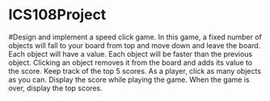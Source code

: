 # ICS108Project

#Design and implement a speed click game. In this game, a fixed number of objects will fall to your board from top and move down and leave the board. Each object will have a value. Each object will be faster than the previous object. Clicking an object removes it from the board and adds its value to the score. Keep track of the top 5 scores. As a player, click as many objects as you can.  Display the score while playing the game. When the game is over, display the top scores.

